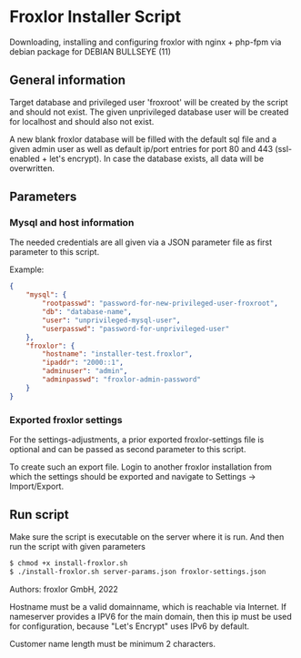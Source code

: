# Froxlor Installer Script

Downloading, installing and configuring froxlor with nginx + php-fpm via debian package for DEBIAN BULLSEYE (11)

## General information

Target database and privileged user 'froxroot' will be created by the script and should not exist.
The given unprivileged database user will be created for localhost and should also not exist.

A new blank froxlor database will be filled with the default sql file and a given
admin user as well as default ip/port entries for port 80 and 443 (ssl-enabled + let's encrypt).
In case the database exists, all data will be overwritten.

## Parameters

### Mysql and host information

The needed credentials are all given via a JSON parameter file as first parameter to this script.

Example:
```json
{
	"mysql": {
		"rootpasswd": "password-for-new-privileged-user-froxroot",
		"db": "database-name",
		"user": "unprivileged-mysql-user",
		"userpasswd": "password-for-unprivileged-user"
	},
	"froxlor": {
		"hostname": "installer-test.froxlor",
		"ipaddr": "2000::1",
		"adminuser": "admin",
		"adminpasswd": "froxlor-admin-password"
	}
}
```

### Exported froxlor settings

For the settings-adjustments, a prior exported froxlor-settings file is optional and can be passed as 
second parameter to this script.

To create such an export file. Login to another froxlor installation from which the settings should be exported
and navigate to Settings -> Import/Export.

## Run script

Make sure the script is executable on the server where it is run. And then run the script with given parameters

```bash
$ chmod +x install-froxlor.sh
$ ./install-froxlor.sh server-params.json froxlor-settings.json
```

Authors: froxlor GmbH, 2022

Hostname must be a valid domainname, which is reachable via Internet.
If nameserver provides a IPV6 for the main domain, then this ip must be used for configuration, because "Let's Encrypt" uses IPv6 by default.

Customer name length must be minimum 2 characters.
